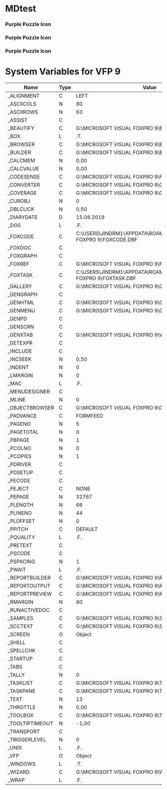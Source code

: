 # MDtest
### <i class="fas fa-puzzle-piece fa-fw" style="color:rgb(107,79,187); font-size:.85em" aria-hidden="true"></i> Purple Puzzle Icon
### <i class="fas fa-puzzle-piece fa-fw" style="color:rgb(107,79,187); font-size:1em" aria-hidden="true"></i> Purple Puzzle Icon
### <i class="fas fa-puzzle-piece fa-fw" style="color:rgb(107,79,187); font-size:2em" aria-hidden="true"></i> Purple Puzzle Icon


# System Variables for VFP 9
| Name  | Type | Value |
| ------------- | ------------- | ------------- |
| _ALIGNMENT | C | LEFT |
| _ASCIICOLS | N | 80 |
| _ASCIIROWS | N | 63 |
| _ASSIST | C |  |
| _BEAUTIFY | C | G:\MICROSOFT VISUAL FOXPRO 9\BEAUTIFY.APP |
| _BOX | L | .T. |
| _BROWSER | C | G:\MICROSOFT VISUAL FOXPRO 9\BROWSER.APP |
| _BUILDER | C | G:\MICROSOFT VISUAL FOXPRO 9\BUILDER.APP |
| _CALCMEM | N | 0,00 |
| _CALCVALUE | N | 0,00 |
| _CODESENSE | C | G:\MICROSOFT VISUAL FOXPRO 9\FOXCODE.APP |
| _CONVERTER | C | G:\MICROSOFT VISUAL FOXPRO 9\CONVERT.APP |
| _COVERAGE | C | G:\MICROSOFT VISUAL FOXPRO 9\COVERAGE.APP |
| _CUROBJ | N | 0 |
| _DBLCLICK | N | 0,50 |
| _DIARYDATE | D | 15.08.2019 |
| _DOS | L | .F. |
| _FOXCODE | C | C:\USERS\JINDRM1\APPDATA\ROAMING\MICROSOFT\VISUAL FOXPRO 9\FOXCODE.DBF |
| _FOXDOC | C |  |
| _FOXGRAPH | C |  |
| _FOXREF | C | G:\MICROSOFT VISUAL FOXPRO 9\FOXREF.APP |
| _FOXTASK | C | C:\USERS\JINDRM1\APPDATA\ROAMING\MICROSOFT\VISUAL FOXPRO 9\FOXTASK.DBF |
| _GALLERY | C | G:\MICROSOFT VISUAL FOXPRO 9\GALLERY.APP |
| _GENGRAPH | C |  |
| _GENHTML | C | G:\MICROSOFT VISUAL FOXPRO 9\GENHTML.PRG |
| _GENMENU | C | G:\MICROSOFT VISUAL FOXPRO 9\GENMENU.PRG |
| _GENPD | C |  |
| _GENSCRN | C |  |
| _GENXTAB | C | G:\MICROSOFT VISUAL FOXPRO 9\VFPXTAB.PRG |
| _GETEXPR | C |  |
| _INCLUDE | C |  |
| _INCSEEK | N | 0,50 |
| _INDENT | N | 0 |
| _LMARGIN | N | 0 |
| _MAC | L | .F. |
| _MENUDESIGNER | C |  |
| _MLINE | N | 0 |
| _OBJECTBROWSER | C | G:\MICROSOFT VISUAL FOXPRO 9\OBJECTBROWSER.APP |
| _PADVANCE | C | FORMFEED |
| _PAGENO | N | 5 |
| _PAGETOTAL | N | 0 |
| _PBPAGE | N | 1 |
| _PCOLNO | N | 0 |
| _PCOPIES | N | 1 |
| _PDRIVER | C |  |
| _PDSETUP | C |  |
| _PECODE | C |  |
| _PEJECT | C | NONE |
| _PEPAGE | N | 32767 |
| _PLENGTH | N | 66 |
| _PLINENO | N | 44 |
| _PLOFFSET | N | 0 |
| _PPITCH | C | DEFAULT |
| _PQUALITY | L | .F. |
| _PRETEXT | C |  |
| _PSCODE | C |  |
| _PSPACING | N | 1 |
| _PWAIT | L | .F. |
| _REPORTBUILDER | C | G:\MICROSOFT VISUAL FOXPRO 9\REPORTBUILDER.APP |
| _REPORTOUTPUT | C | G:\MICROSOFT VISUAL FOXPRO 9\REPORTOUTPUT.APP |
| _REPORTPREVIEW | C | G:\MICROSOFT VISUAL FOXPRO 9\REPORTPREVIEW.APP |
| _RMARGIN | N | 80 |
| _RUNACTIVEDOC | C |  |
| _SAMPLES | C | G:\MICROSOFT VISUAL FOXPRO 9\SAMPLES\ |
| _SCCTEXT | C | G:\MICROSOFT VISUAL FOXPRO 9\SCCTEXT.PRG |
| _SCREEN | O | Object |
| _SHELL | C |  |
| _SPELLCHK | C |  |
| _STARTUP | C |  |
| _TABS | C |  |
| _TALLY | N | 0 |
| _TASKLIST | C | G:\MICROSOFT VISUAL FOXPRO 9\TASKLIST.APP |
| _TASKPANE | C | G:\MICROSOFT VISUAL FOXPRO 9\TASKPANE.APP |
| _TEXT | N | 13 |
| _THROTTLE | N | 0,00 |
| _TOOLBOX | C | G:\MICROSOFT VISUAL FOXPRO 9\TOOLBOX.APP |
| _TOOLTIPTIMEOUT | N | -1,00 |
| _TRANSPORT | C |  |
| _TRIGGERLEVEL | N | 0 |
| _UNIX | L | .F. |
| _VFP | O | Object |
| _WINDOWS | L | .T. |
| _WIZARD | C | G:\MICROSOFT VISUAL FOXPRO 9\WIZARD.APP |
| _WRAP | L | .F. |
